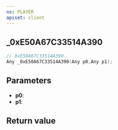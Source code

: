 ```yaml
---
ns: PLAYER
apiset: client
---
```

## _0xE50A67C33514A390

```c
// 0xE50A67C33514A390
Any _0xE50A67C33514A390(Any p0,Any p1);
```


## Parameters
* **p0**:
* **p1**:

## Return value

